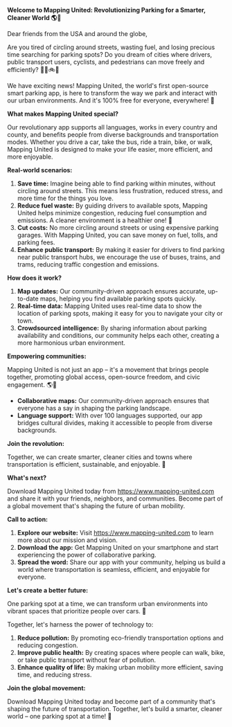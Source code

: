 **Welcome to Mapping United: Revolutionizing Parking for a Smarter, Cleaner World 🌎💚**

Dear friends from the USA and around the globe,

Are you tired of circling around streets, wasting fuel, and losing precious time searching for parking spots? Do you dream of cities where drivers, public transport users, cyclists, and pedestrians can move freely and efficiently? 🚗🚌🚲👣

We have exciting news! Mapping United, the world's first open-source smart parking app, is here to transform the way we park and interact with our urban environments. And it's 100% free for everyone, everywhere! 🌟

**What makes Mapping United special?**

Our revolutionary app supports all languages, works in every country and county, and benefits people from diverse backgrounds and transportation modes. Whether you drive a car, take the bus, ride a train, bike, or walk, Mapping United is designed to make your life easier, more efficient, and more enjoyable.

**Real-world scenarios:**

1. **Save time:** Imagine being able to find parking within minutes, without circling around streets. This means less frustration, reduced stress, and more time for the things you love.
2. **Reduce fuel waste:** By guiding drivers to available spots, Mapping United helps minimize congestion, reducing fuel consumption and emissions. A cleaner environment is a healthier one! 🌿
3. **Cut costs:** No more circling around streets or using expensive parking garages. With Mapping United, you can save money on fuel, tolls, and parking fees.
4. **Enhance public transport:** By making it easier for drivers to find parking near public transport hubs, we encourage the use of buses, trains, and trams, reducing traffic congestion and emissions.

**How does it work?**

1. **Map updates:** Our community-driven approach ensures accurate, up-to-date maps, helping you find available parking spots quickly.
2. **Real-time data:** Mapping United uses real-time data to show the location of parking spots, making it easy for you to navigate your city or town.
3. **Crowdsourced intelligence:** By sharing information about parking availability and conditions, our community helps each other, creating a more harmonious urban environment.

**Empowering communities:**

Mapping United is not just an app – it's a movement that brings people together, promoting global access, open-source freedom, and civic engagement. 🌎👥

* **Collaborative maps:** Our community-driven approach ensures that everyone has a say in shaping the parking landscape.
* **Language support:** With over 100 languages supported, our app bridges cultural divides, making it accessible to people from diverse backgrounds.

**Join the revolution:**

Together, we can create smarter, cleaner cities and towns where transportation is efficient, sustainable, and enjoyable. 🌟

**What's next?**

Download Mapping United today from https://www.mapping-united.com and share it with your friends, neighbors, and communities. Become part of a global movement that's shaping the future of urban mobility.

**Call to action:**

1. **Explore our website:** Visit https://www.mapping-united.com to learn more about our mission and vision.
2. **Download the app:** Get Mapping United on your smartphone and start experiencing the power of collaborative parking.
3. **Spread the word:** Share our app with your community, helping us build a world where transportation is seamless, efficient, and enjoyable for everyone.

**Let's create a better future:**

One parking spot at a time, we can transform urban environments into vibrant spaces that prioritize people over cars. 🌈

Together, let's harness the power of technology to:

1. **Reduce pollution:** By promoting eco-friendly transportation options and reducing congestion.
2. **Improve public health:** By creating spaces where people can walk, bike, or take public transport without fear of pollution.
3. **Enhance quality of life:** By making urban mobility more efficient, saving time, and reducing stress.

**Join the global movement:**

Download Mapping United today and become part of a community that's shaping the future of transportation. Together, let's build a smarter, cleaner world – one parking spot at a time! 💚
